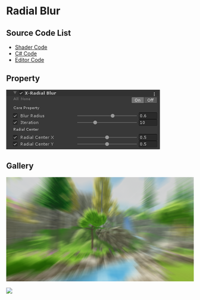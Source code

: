 
# Radial Blur

## Source Code List
- [Shader Code](Shader/RadialBlur.shader)
- [C# Code](RadialBlur.cs)
- [Editor Code](Editor/RadialBlurEditor.cs)


## Property
![](https://raw.githubusercontent.com/QianMo/X-PostProcessing-Gallery/master/Media/Blur/RadialBlur/RadialBlurProperty.png)

## Gallery
![](https://raw.githubusercontent.com/QianMo/X-PostProcessing-Gallery/master/Media/Blur/RadialBlur/RadialBlur.png)

![](https://raw.githubusercontent.com/QianMo/X-PostProcessing-Gallery/master/Media/Blur/RadialBlur/RadialBlur.gif)